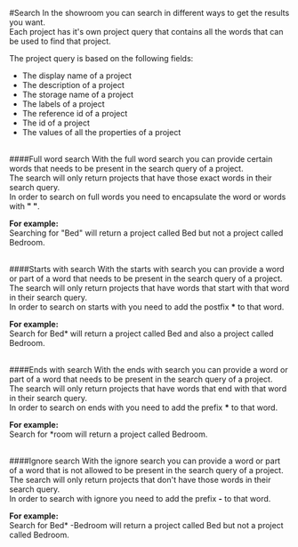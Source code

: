 #Search
In the showroom you can search in different ways to get the results you want. <br/>
Each project has it's own project query that contains all the words that can be used to find that project. <br/>

The project query is based on the following fields:

  + The display name of a project
  + The description of a project
  + The storage name of a project
  + The labels of a project
  + The reference id of a project
  + The id of a project
  + The values of all the properties of a project
<br><br>

####Full word search
With the full word search you can provide certain words that needs to be present in the search query of a project.  <br/>
The search will only return projects that have those exact words in their search query. <br/>
In order to search on full words you need to encapsulate the word or words with <b>" "</b>.

<b>For example:</b><br/>
Searching for "Bed" will return a project called Bed but not a project called Bedroom.
<br><br>

####Starts with search
With the starts with search you can provide a word or part of a word that needs to be present in the search query of a project. <br/>
The search will only return projects that have words that start with that word in their search query. <br/>
In order to search on starts with you need to add the postfix <b>*</b> to that word. <br/>

<b>For example:</b><br/>
Search for Bed* will return a project called Bed and also a project called Bedroom.
<br><br>

####Ends with search
With the ends with search you can provide a word or part of a word that needs to be present in the search query of a project. <br/>
The search will only return projects that have words that end with that word in their search query. <br/>
In order to search on ends with you need to add the prefix <b>*</b> to that word. <br/>

<b>For example:</b><br/>
Search for *room will return a project called Bedroom.
<br><br>

####Ignore search
With the ignore search you can provide a word or part of a word that is not allowed to be present in the search query of a project. <br/>
The search will only return projects that don't have those words in their search query. <br/>
In order to search with ignore you need to add the prefix <b>-</b> to that word. <br/>

<b>For example:</b><br/>
Search for Bed* -Bedroom will return a project called Bed but not a project called Bedroom.
<br><br>